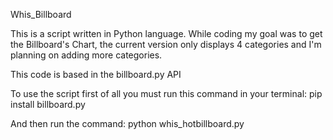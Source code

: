 Whis_Billboard

This is a script written in Python language. While coding my goal was to get the Billboard's Chart, the current version only displays 4 categories and I'm planning on adding more categories.

This code is based in the billboard.py API


To use the script first of all you must run this command in your terminal: pip install billboard.py

And then run the command: python whis_hotbillboard.py 

